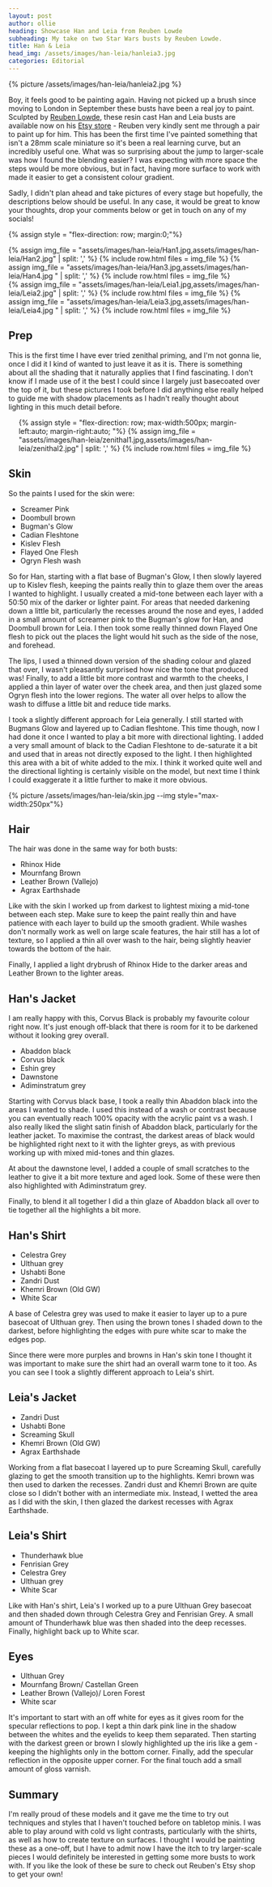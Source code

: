 ```yaml
---
layout: post
author: ollie
heading: Showcase Han and Leia from Reuben Lowde
subheading: My take on two Star Wars busts by Reuben Lowde.
title: Han & Leia
head_img: /assets/images/han-leia/hanleia3.jpg
categories: Editorial
---
```


{% picture /assets/images/han-leia/hanleia2.jpg %}

Boy, it feels good to be painting again. Having not picked up a brush since moving to London in September these busts have been a real joy to paint. Sculpted by [Reuben Lowde](https://www.instagram.com/reubenlowde/), these resin cast Han and Leia busts are available now on his [Etsy store](https://www.etsy.com/uk/shop/ReubenLowdeArt?ref=ss_profilei) - Reuben very kindly sent me through a pair to paint up for him. This has been the first time I've painted something that isn't a 28mm scale miniature so it's been a real learning curve, but an incredibly useful one. What was so surprising about the jump to larger-scale was how I found the blending easier? I was expecting with more space the steps would be more obvious, but in fact, having more surface to work with made it easier to get a consistent colour gradient.
<!--more-->

Sadly, I didn't plan ahead and take pictures of every stage but hopefully, the descriptions below should be useful. In any case, it would be great to know your thoughts, drop your comments below or get in touch on any of my socials!

{% assign style = "flex-direction: row; margin:0;"%}
<div class="row-images">
{% assign img_file = "assets/images/han-leia/Han1.jpg,assets/images/han-leia/Han2.jpg" | split: ',' %}
{% include row.html files = img_file %}
{% assign img_file = "assets/images/han-leia/Han3.jpg,assets/images/han-leia/Han4.jpg " | split: ',' %}
{% include row.html files = img_file %}
</div>

<div class="row-images">
{% assign img_file = "assets/images/han-leia/Leia1.jpg,assets/images/han-leia/Leia2.jpg" | split: ',' %}
{% include row.html files = img_file %}
{% assign img_file = "assets/images/han-leia/Leia3.jpg,assets/images/han-leia/Leia4.jpg " | split: ',' %}
{% include row.html files = img_file %}
</div>

## Prep
This is the first time I have ever tried zenithal priming, and I'm not gonna lie, once I did it I kind of wanted to just leave it as it is. There is something about all the shading that it naturally applies that I find fascinating. I don't know if I made use of it the best I could since I largely just basecoated over the top of it, but these pictures I took before I did anything else really helped to guide me with shadow placements as I hadn't really thought about lighting in this much detail before.

<div style="padding:0 calc(5% - 5px);">
{% assign style = "flex-direction: row; max-width:500px; margin-left:auto; margin-right:auto; "%}
{% assign img_file = "assets/images/han-leia/zenithal1.jpg,assets/images/han-leia/zenithal2.jpg" | split: ',' %}
{% include row.html files = img_file %}
</div>

## Skin
So the paints I used for the skin were:
- Screamer Pink
- Doombull brown
- Bugman's Glow
- Cadian Fleshtone
- Kislev Flesh
- Flayed One Flesh
- Ogryn Flesh wash

So for Han, starting with a flat base of Bugman's Glow, I then slowly layered up to Kislev flesh, keeping the paints really thin to glaze them over the areas I wanted to highlight. I usually created a mid-tone between each layer with a 50:50 mix of the darker or lighter paint. For areas that needed darkening down a little bit, particularly the recesses around the nose and eyes, I added in a small amount of screamer pink to the Bugman's glow for Han, and Doombull brown for Leia. I then took some really thinned down Flayed One flesh to pick out the places the light would hit such as the side of the nose, and forehead.

The lips, I used a thinned down version of the shading colour and glazed that over, I wasn't pleasantly surprised how nice the tone that produced was! Finally, to add a little bit more contrast and warmth to the cheeks, I applied a thin layer of water over the cheek area, and then just glazed some Ogryn flesh into the lower regions. The water all over helps to allow the wash to diffuse a little bit and reduce tide marks.

I took a slightly different approach for Leia generally. I still started with Bugmans Glow and layered up to Cadian fleshtone. This time though, now I had done it once I wanted to play a bit more with directional lighting. I added a very small amount of black to the Cadian Fleshtone to de-saturate it a bit and used that in areas not directly exposed to the light. I then highlighted this area with a bit of white added to the mix. I think it worked quite well and the directional lighting is certainly visible on the model, but next time I think I could exaggerate it a little further to make it more obvious.

{% picture /assets/images/han-leia/skin.jpg --img style="max-width:250px"%}

## Hair
The hair was done in the same way for both busts:
- Rhinox Hide
- Mournfang Brown
- Leather Brown (Vallejo)
- Agrax Earthshade

Like with the skin I worked up from darkest to lightest mixing a mid-tone between each step. Make sure to keep the paint really thin and have patience with each layer to build up the smooth gradient. While washes don't normally work as well on large scale features, the hair still has a lot of texture, so I applied a thin all over wash to the hair, being slightly heavier towards the bottom of the hair.

Finally, I applied a light drybrush of Rhinox Hide to the darker areas and Leather Brown to the lighter areas.

## Han's Jacket
I am really happy with this, Corvus Black is probably my favourite colour right now. It's just enough off-black that there is room for it to be darkened without it looking grey overall.
- Abaddon black
- Corvus black
- Eshin grey
- Dawnstone
- Adiminstratum grey

Starting with Corvus black base, I took a really thin Abaddon black into the areas I wanted to shade. I used this instead of a wash or contrast because you can eventually reach 100% opacity with the acrylic paint vs a wash. I also really liked the slight satin finish of Abaddon black, particularly for the leather jacket. To maximise the contrast, the darkest areas of black would be highlighted right next to it with the lighter greys, as with previous working up with mixed mid-tones and thin glazes.

At about the dawnstone level, I added a couple of small scratches to the leather to give it a bit more texture and aged look. Some of these were then also highlighted with Adiminstratum grey.

Finally, to blend it all together I did a thin glaze of Abaddon black all over to tie together all the highlights a bit more.

## Han's Shirt
- Celestra Grey
- Ulthuan grey
- Ushabti Bone
- Zandri Dust
- Khemri Brown (Old GW)
- White Scar

A base of Celestra grey was used to make it easier to layer up to a pure basecoat of Ulthuan grey. Then using the brown tones I shaded down to the darkest, before highlighting the edges with pure white scar to make the edges pop.

Since there were more purples and browns in Han's skin tone I thought it was important to make sure the shirt had an overall warm tone to it too. As you can see I took a slightly different approach to Leia's shirt.

## Leia's Jacket
- Zandri Dust
- Ushabti Bone
- Screaming Skull
- Khemri Brown (Old GW)
- Agrax Earthshade

Working from a flat basecoat I layered up to pure Screaming Skull, carefully glazing to get the smooth transition up to the highlights. Kemri brown was then used to darken the recesses. Zandri dust and Khemri Brown are quite close so I didn't bother with an intermediate mix. Instead, I wetted the area as I did with the skin, I then glazed the darkest recesses with Agrax Earthshade.

## Leia's Shirt
- Thunderhawk blue
- Fenrisian Grey
- Celestra Grey
- Ulthuan grey
- White Scar

Like with Han's shirt, Leia's I worked up to a pure Ulthuan Grey basecoat and then shaded down through Celestra Grey and Fenrisian Grey. A small amount of Thunderhawk blue was then shaded into the deep recesses. Finally, highlight back up to White scar.

## Eyes
- Ulthuan Grey
- Mournfang Brown/ Castellan Green
- Leather Brown (Vallejo)/ Loren Forest
- White scar

It's important to start with an off white for eyes as it gives room for the specular reflections to pop. I kept a thin dark pink line in the shadow between the whites and the eyelids to keep them separated. Then starting with the darkest green or brown I slowly highlighted up the iris like a gem - keeping the highlights only in the bottom corner. Finally, add the specular reflection in the opposite upper corner. For the final touch add a small amount of gloss varnish.

## Summary
I'm really proud of these models and it gave me the time to try out techniques and styles that I haven't touched before on tabletop minis. I was able to play around with cold vs light contrasts, particularly with the shirts, as well as how to create texture on surfaces. I thought I would be painting these as a one-off, but I have to admit now I have the itch to try larger-scale pieces I would definitely be interested in getting some more busts to work with. If you like the look of these be sure to check out Reuben's Etsy shop to get your own!